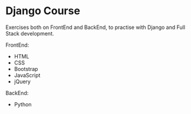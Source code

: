 # Django Course

Exercises both on FrontEnd and BackEnd, to practise with Django and Full Stack development.

FrontEnd:
* HTML
* CSS
* Bootstrap
* JavaScript
* jQuery

BackEnd:
* Python
